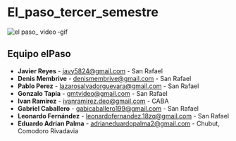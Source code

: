 # El_paso_tercer_semestre


![el paso_ video ‐gif](https://github.com/CodeSystem2022/El_paso_tercer_semestre/assets/102986627/25586503-70c2-4b27-a625-19d2d8d35e3f)




## Equipo elPaso

* **Javier Reyes** - javy5824@gmail.com - San Rafael
* **Denis Membrive** - denismembrive@gmail.com - San Rafael
* **Pablo Perez** - lazarosalvadorguevara@gmail.com - San Rafael
* **Gonzalo Tapia** - gmtvideo@gmail.com - San Rafael
* **Ivan Ramirez** - ivanramirez.deo@gmail.com - CABA
* **Gabriel Caballero** - gabicaballero199@gmail.com - San Rafael
* **Leonardo Fernández** - leonardofernandez.18zq@gmail.com - San Rafael
* **Eduardo Adrian Palma** - adrianeduardopalma2@gmail.com - Chubut, Comodoro Rivadavia
